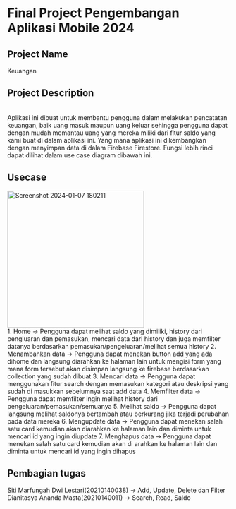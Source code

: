 <h1>Final Project Pengembangan Aplikasi Mobile 2024</h1>
<h2>Project Name</h2>
Keuangan<br>
<h2>Project Description</h2><br>
Aplikasi ini dibuat untuk membantu pengguna dalam melakukan pencatatan keuangan, baik uang masuk maupun uang keluar sehingga pengguna dapat dengan mudah memantau uang yang mereka miliki dari fitur saldo yang kami buat di dalam aplikasi ini. Yang mana aplikasi ini dikembangkan dengan menyimpan data di dalam Firebase Firestore. Fungsi lebih rinci dapat dilihat dalam use case diagram dibawah ini.<br>
<h2>Usecase </h2>
<img width="310" alt="Screenshot 2024-01-07 180211" src="https://github.com/SitiMarfungahDwiLestari/Keuangan/assets/115131610/9cb63107-d2bb-4bfd-b8a3-deb32bdefdaa">
<br>
1. Home -> Pengguna dapat melihat saldo yang dimiliki, history dari pengluaran dan pemasukan, mencari data dari history dan juga memfilter datanya berdasarkan pemasukan/pengeluaran/melihat semua history
2. Menambahkan data -> Pengguna dapat menekan button add yang ada dihome dan langsung diarahkan ke halaman lain untuk mengisi form yang mana form tersebut akan disimpan langsung ke firebase berdasarkan collection yang sudah dibuat
3. Mencari data -> Pengguna dapat menggunakan fitur search dengan memasukan kategori atau deskripsi yang sudah di masukkan sebelumnya saat add data
4. Memfilter data -> Pengguna dapat memfilter ingin melihat history dari pengeluaran/pemasukan/semuanya
5. Melihat saldo -> Pengguna dapat langsung melihat saldonya bertambah atau berkurang jika terjadi perubahan pada data mereka
6. Mengupdate data -> Pengguna dapat menekan salah satu card kemudian akan diarahkan ke halaman lain dan diminta untuk mencari id yang ingin diupdate 
7. Menghapus data -> Pengguna dapat menekan salah satu card kemudian akan di arahkan ke halaman lain dan diminta untuk mencari id yang ingin dihapus<br>
<h2> Pembagian tugas</h2>
Siti Marfungah Dwi Lestari(20210140038) -> Add, Update, Delete dan Filter<br>
Dianitasya Ananda Masta(20210140011) -> Search, Read, Saldo
